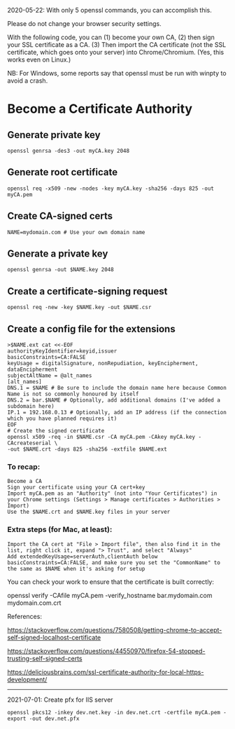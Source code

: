 2020-05-22: With only 5 openssl commands, you can accomplish this.

Please do not change your browser security settings.

With the following code, you can (1) become your own CA, (2) then sign your SSL certificate as a CA. (3) Then import the CA certificate (not the SSL certificate, which goes onto your server) into Chrome/Chromium. (Yes, this works even on Linux.)

NB: For Windows, some reports say that openssl must be run with winpty to avoid a crash.

# Become a Certificate Authority

## Generate private key
```
openssl genrsa -des3 -out myCA.key 2048
```
## Generate root certificate
```
openssl req -x509 -new -nodes -key myCA.key -sha256 -days 825 -out myCA.pem
```

## Create CA-signed certs
```
NAME=mydomain.com # Use your own domain name
```
## Generate a private key
```
openssl genrsa -out $NAME.key 2048
```
## Create a certificate-signing request
```
openssl req -new -key $NAME.key -out $NAME.csr
```
## Create a config file for the extensions
```
>$NAME.ext cat <<-EOF
authorityKeyIdentifier=keyid,issuer
basicConstraints=CA:FALSE
keyUsage = digitalSignature, nonRepudiation, keyEncipherment, dataEncipherment
subjectAltName = @alt_names
[alt_names]
DNS.1 = $NAME # Be sure to include the domain name here because Common Name is not so commonly honoured by itself
DNS.2 = bar.$NAME # Optionally, add additional domains (I've added a subdomain here)
IP.1 = 192.168.0.13 # Optionally, add an IP address (if the connection which you have planned requires it)
EOF
# Create the signed certificate
openssl x509 -req -in $NAME.csr -CA myCA.pem -CAkey myCA.key -CAcreateserial \
-out $NAME.crt -days 825 -sha256 -extfile $NAME.ext
```

### To recap:

    Become a CA
    Sign your certificate using your CA cert+key
    Import myCA.pem as an "Authority" (not into "Your Certificates") in your Chrome settings (Settings > Manage certificates > Authorities > Import)
    Use the $NAME.crt and $NAME.key files in your server

### Extra steps (for Mac, at least):

    Import the CA cert at "File > Import file", then also find it in the list, right click it, expand "> Trust", and select "Always"
    Add extendedKeyUsage=serverAuth,clientAuth below basicConstraints=CA:FALSE, and make sure you set the "CommonName" to the same as $NAME when it's asking for setup

You can check your work to ensure that the certificate is built correctly:

openssl verify -CAfile myCA.pem -verify_hostname bar.mydomain.com mydomain.com.crt










References:

https://stackoverflow.com/questions/7580508/getting-chrome-to-accept-self-signed-localhost-certificate

https://stackoverflow.com/questions/44550970/firefox-54-stopped-trusting-self-signed-certs

https://deliciousbrains.com/ssl-certificate-authority-for-local-https-development/


---


2021-07-01: Create pfx for IIS server

```
openssl pkcs12 -inkey dev.net.key -in dev.net.crt -certfile myCA.pem -export -out dev.net.pfx
```


